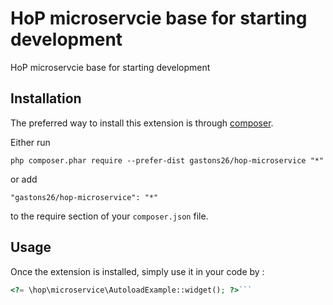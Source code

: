 HoP microservcie base for starting development
==============================================
HoP microservcie base for starting development

Installation
------------

The preferred way to install this extension is through [composer](http://getcomposer.org/download/).

Either run

```
php composer.phar require --prefer-dist gastons26/hop-microservice "*"
```

or add

```
"gastons26/hop-microservice": "*"
```

to the require section of your `composer.json` file.


Usage
-----

Once the extension is installed, simply use it in your code by  :

```php
<?= \hop\microservice\AutoloadExample::widget(); ?>```